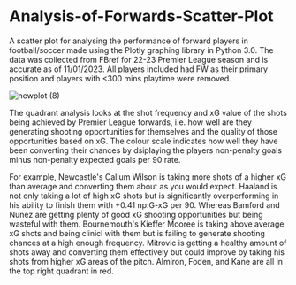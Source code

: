 # Analysis-of-Forwards-Scatter-Plot
A scatter plot for analysing the performance of forward players in football/soccer made using the Plotly graphing library in Python 3.0. The data was collected from FBref for 22-23 Premier League season and is accurate as of 11/01/2023. All players included had FW as their primary position and players with <300 mins playtime were removed. 

![newplot (8)](https://user-images.githubusercontent.com/122451735/211809764-64e87c92-3dcb-4c7a-8a8f-e7837f9db23e.png)

The quadrant analysis looks at the shot frequency and xG value of the shots being achieved by Premier League forwards, i.e. how well are they generating shooting opportunities for themselves and the quality of those opportunities based on xG. The colour scale indicates how well they have been converting their chances by dsiplaying the players non-penalty goals minus non-penalty expected goals per 90 rate. 

For example, Newcastle's Callum Wilson is taking more shots of a higher xG than average and converting them about as you would expect. Haaland is not only taking a lot of high xG shots but is significantly overperforming in his ability to finish them with +0.41 np:G-xG per 90. Whereas Bamford and Nunez are getting plenty of good xG shooting opportunities but being wasteful with them. Bournemouth's Kieffer Mooree is taking above average xG shots and being clinicl with them but is failing to generate shooting chances at a high enough frequency. Mitrovic is getting a healthy amount of shots away and converting them effectively but could improve by taking his shots from higher xG areas of the pitch. Almiron, Foden, and Kane are all in the top right quadrant in red. 

